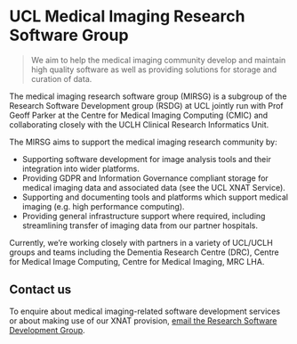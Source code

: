 # UCL Medical Imaging Research Software Group

>We aim to help the medical imaging community develop and maintain high quality
>software as well as providing solutions for storage and curation of data.

The medical imaging research software group (MIRSG) is a subgroup of the
Research Software Development group (RSDG) at UCL jointly run with Prof Geoff
Parker at the Centre for Medical Imaging Computing (CMIC) and collaborating
closely with the UCLH Clinical Research Informatics Unit.

The MIRSG aims to support the medical imaging research community by:

- Supporting software development for image analysis tools and their integration
into wider platforms.
- Providing GDPR and Information Governance compliant storage for medical
imaging data and associated data (see the UCL XNAT Service).
- Supporting and documenting tools and platforms which support medical imaging
(e.g. high performance computing).
- Providing general infrastructure support where required, including
streamlining transfer of imaging data from our partner hospitals.

Currently, we’re working closely with partners in a variety of UCL/UCLH groups
and teams including the Dementia Research Centre (DRC), Centre for Medical Image
Computing, Centre for Medical Imaging, MRC LHA.

## Contact us

To enquire about medical imaging-related software development services or about
making use of our XNAT provision,
[email the Research Software Development Group](mailto:rc-softdev@ucl.ac.uk?subject=Medical%20Imaging).
